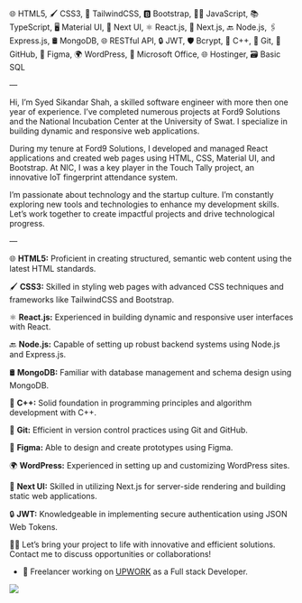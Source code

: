 🌐 HTML5, 🖌️ CSS3, 🎨 TailwindCSS, 🅱️ Bootstrap, 👨‍💻 JavaScript, 📚 TypeScript, 🖥️ Material UI, 💎 Next UI, ⚛️ React.js, 🚀 Next.js, 🔙 Node.js, 🖇️ Express.js, 🛢️ MongoDB, 🌐 RESTful API, 🔒 JWT, 🛡️ Bcrypt, 📘 C++, 🌳 Git, 📁 GitHub, 🎨 Figma, 🌍 WordPress, 🏢 Microsoft Office, 🌐 Hostinger, 🗃️ Basic SQL

—

Hi, I’m Syed Sikandar Shah, a skilled software engineer with more then one year of experience. I’ve completed numerous projects at Ford9 Solutions and the National Incubation Center at the University of Swat. I specialize in building dynamic and responsive web applications.


During my tenure at Ford9 Solutions, I developed and managed React applications and created web pages using HTML, CSS, Material UI, and Bootstrap. At NIC, I was a key player in the Touch Tally project, an innovative IoT fingerprint attendance system.

I’m passionate about technology and the startup culture. I’m constantly exploring new tools and technologies to enhance my development skills. Let’s work together to create impactful projects and drive technological progress.

—

🌐 **HTML5:** Proficient in creating structured, semantic web content using the latest HTML standards.

🖌️ **CSS3:** Skilled in styling web pages with advanced CSS techniques and frameworks like TailwindCSS and Bootstrap.

⚛️ **React.js:** Experienced in building dynamic and responsive user interfaces with React.

🔙 **Node.js:** Capable of setting up robust backend systems using Node.js and Express.js.

🛢️ **MongoDB:** Familiar with database management and schema design using MongoDB.

📘 **C++:** Solid foundation in programming principles and algorithm development with C++.


🌳 **Git:** Efficient in version control practices using Git and GitHub.

🎨 **Figma:** Able to design and create prototypes using Figma.

🌍 **WordPress:** Experienced in setting up and customizing WordPress sites.

💎 **Next UI:** Skilled in utilizing Next.js for server-side rendering and building static web applications.

🔒 **JWT:** Knowledgeable in implementing secure authentication using JSON Web Tokens.

💪🏽 Let’s bring your project to life with innovative and efficient solutions. Contact me to discuss opportunities or collaborations!

- 💞️ Freelancer working on [UPWORK](https://www.upwork.com/freelancers/~0111db188090be018c?viewMode=1) as a Full stack Developer.


<img src="https://github-readme-stats.vercel.app/api?username=Sayed70480&&show_icons=true&title_color=ffffff&icon_color=bb2acf&text_color=daf7dc&bg_color=151515">

<!---
Sayed70480/Sayed70480 is a ✨ special ✨ repository because its `README.md` (this file) appears on your GitHub profile.
You can click the Preview link to take a look at your changes.
--->
